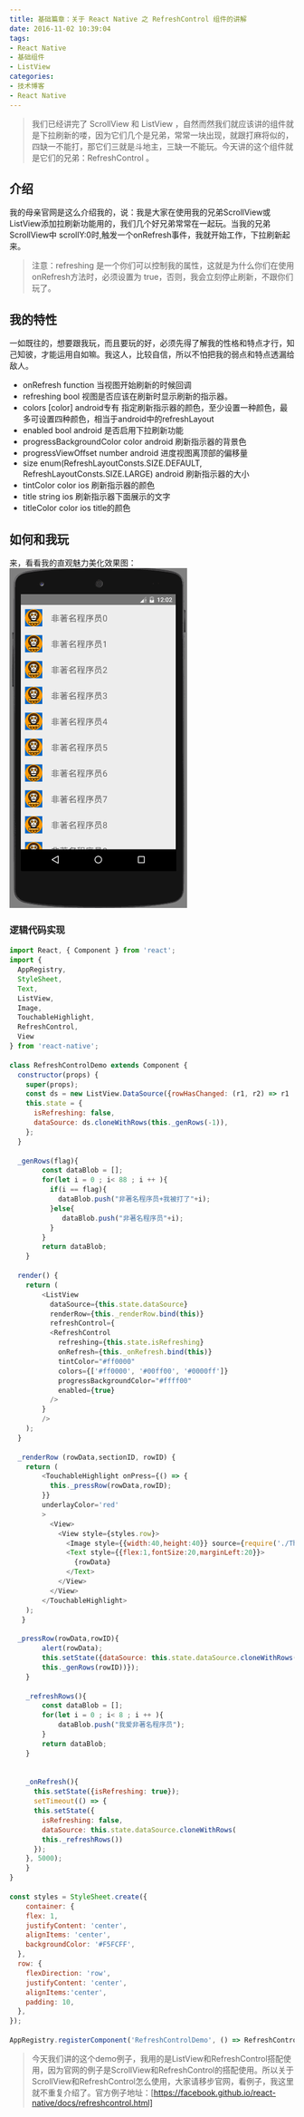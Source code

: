 ```yaml
---
title: 基础篇章：关于 React Native 之 RefreshControl 组件的讲解
date: 2016-11-02 10:39:04
tags:
- React Native
- 基础组件
- ListView
categories: 
- 技术博客
- React Native
---
```

>我们已经讲完了 ScrollView 和 ListView ，自然而然我们就应该讲的组件就是下拉刷新的喽，因为它们几个是兄弟，常常一块出现，就跟打麻将似的，四缺一不能打，那它们三就是斗地主，三缺一不能玩。今天讲的这个组件就是它们的兄弟：RefreshControl 。

## 介绍
我的母亲官网是这么介绍我的，说：我是大家在使用我的兄弟ScrollView或ListView添加拉刷新功能用的，我们几个好兄弟常常在一起玩。当我的兄弟ScrollView中 scrollY:0时,触发一个onRefresh事件，我就开始工作，下拉刷新起来。

>注意：refreshing 是一个你们可以控制我的属性，这就是为什么你们在使用onRefresh方法时，必须设置为 true，否则，我会立刻停止刷新，不跟你们玩了。

## 我的特性
一如既往的，想要跟我玩，而且要玩的好，必须先得了解我的性格和特点才行，知己知彼，才能运用自如嘛。我这人，比较自信，所以不怕把我的弱点和特点透漏给敌人。

* onRefresh function 当视图开始刷新的时候回调
* refreshing bool 视图是否应该在刷新时显示刷新的指示器。
* colors [color] android专有 指定刷新指示器的颜色，至少设置一种颜色，最多可设置四种颜色，相当于android中的refreshLayout
* enabled bool android 是否启用下拉刷新功能
* progressBackgroundColor color android 刷新指示器的背景色
* progressViewOffset number android 进度视图离顶部的偏移量
* size enum(RefreshLayoutConsts.SIZE.DEFAULT, RefreshLayoutConsts.SIZE.LARGE)  android 刷新指示器的大小
* tintColor color ios 刷新指示器的颜色
* title string ios 刷新指示器下面展示的文字
* titleColor color ios title的颜色

<!--more-->
## 如何和我玩
来，看看我的直观魅力美化效果图：
![](https://github.com/loonggg/BlogImages/blob/master/ReactNative/listview/refreshcontrol.gif?raw=true)

### 逻辑代码实现
```js
import React, { Component } from 'react';
import {
  AppRegistry,
  StyleSheet,
  Text,
  ListView,
  Image,
  TouchableHighlight,
  RefreshControl,
  View
} from 'react-native';

class RefreshControlDemo extends Component {
  constructor(props) {
	super(props);
	const ds = new ListView.DataSource({rowHasChanged: (r1, r2) => r1 !== r2});
	this.state = {
	  isRefreshing: false,
	  dataSource: ds.cloneWithRows(this._genRows(-1)),
	};
  }

  _genRows(flag){
		const dataBlob = [];
		for(let i = 0 ; i< 88 ; i ++ ){
		  if(i == flag){
			dataBlob.push("非著名程序员+我被打了"+i);
		  }else{
			 dataBlob.push("非著名程序员"+i);
		  }
		}
		return dataBlob;
	}

  render() {
	return (
		<ListView
		  dataSource={this.state.dataSource}
		  renderRow={this._renderRow.bind(this)}
		  refreshControl={
		  <RefreshControl
			refreshing={this.state.isRefreshing}
			onRefresh={this._onRefresh.bind(this)}
			tintColor="#ff0000"
			colors={['#ff0000', '#00ff00', '#0000ff']}
			progressBackgroundColor="#ffff00"
			enabled={true}  
		  />
		}
		/>
	);
  }

  _renderRow (rowData,sectionID, rowID) {
	return (
		<TouchableHighlight onPress={() => {
		  this._pressRow(rowData,rowID);
		}}
		underlayColor='red'
		>
		  <View>
			<View style={styles.row}>
			  <Image style={{width:40,height:40}} source={require('./Thumbnails/head.jpg')}/>
			  <Text style={{flex:1,fontSize:20,marginLeft:20}}>
				{rowData}
			  </Text>
			</View>
		  </View>
		</TouchableHighlight>
	);
   }

  _pressRow(rowData,rowID){
		alert(rowData);
		this.setState({dataSource: this.state.dataSource.cloneWithRows(
		this._genRows(rowID))});
	}

	_refreshRows(){
		const dataBlob = [];
		for(let i = 0 ; i< 8 ; i ++ ){
			dataBlob.push("我爱非著名程序员");
		}
		return dataBlob;
	}


	_onRefresh(){
	  this.setState({isRefreshing: true});
	  setTimeout(() => {
	  this.setState({
		isRefreshing: false,
		dataSource: this.state.dataSource.cloneWithRows(
		this._refreshRows())
	  });
	}, 5000);
	}
}

const styles = StyleSheet.create({
	container: {
	flex: 1,
	justifyContent: 'center',
	alignItems: 'center',
	backgroundColor: '#F5FCFF',
  },
  row: {
	flexDirection: 'row',
	justifyContent: 'center',
	alignItems:'center',
	padding: 10,
  },
});

AppRegistry.registerComponent('RefreshControlDemo', () => RefreshControlDemo);
```

>今天我们讲的这个demo例子，我用的是ListView和RefreshControl搭配使用，因为官网的例子是ScrollView和RefreshControl的搭配使用。所以关于ScrollView和RefreshControl怎么使用，大家请移步官网，看例子，我这里就不重复介绍了。官方例子地址：[https://facebook.github.io/react-native/docs/refreshcontrol.html]











 










	






